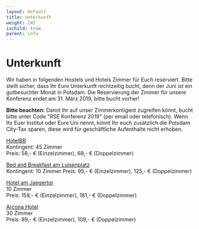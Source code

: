 ```yaml
--- 
layout: default 
title: Unterkunft
weight: 245
ischild: true
parent: info
---
```


# Unterkunft 

Wir haben in folgenden Hostels und Hotels Zimmer für Euch reserviert. Bitte stellt sicher, dass Ihr Eure Unterkunft rechtzeitig bucht, denn der Juni ist ein gutbesuchter Monat in Potsdam. Die Reservierung der Zimmer für unsere Konferenz endet am 31. März 2019, bitte bucht vorher!

**Bitte beachten:**
Damit Ihr auf unser Zimmerkontigent zugreifen könnt, bucht bitte unter Code "RSE Konferenz 2019" (per email oder telefonisch).
Wenn Ihr Euer Institut oder Eure Uni nennt, könnt Ihr euch zusätzlich die Potsdam City-Tax sparen, diese wird für geschäftliche Aufenthalte nicht erhoben. 


[HotelBB](https://www.hotelbb.de/en/potsdam)  
Kontingent: 45 Zimmer  
Preis: 58,- € (Einzelzimmer), 68,- € (Doppelzimmer)

[Bed and Breakfast am Luisenplatz](https://www.bed-breakfast-potsdam.de/)  
Kontingent: 10 Zimmer
Preis: 95,- € (Einzelzimmer), 125,- € (Doppelzimmer)

[Hotel am Jaegertor](http://www.potsdam-hotel-am-jaegertor.de/en)  
10 Zimmer  
Preis: 158,- € (Einzelzimmer), 181,- € (Doppelzimmer)

[Arcona Hotel](https://potsdam.arcona.de/)  
30 Zimmer  
Preis: 89,- € (Einzelzimmer), 109,- € (Doppelzimmer)
